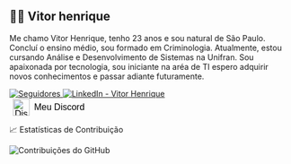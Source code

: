 ## 🧑‍💻 Vitor henrique
      
       

Me chamo Vitor Henrique, tenho 23 anos e sou natural de São Paulo. Concluí o ensino médio, sou formado em Criminologia. Atualmente, estou cursando Análise e Desenvolvimento de Sistemas na Unifran. Sou apaixonada por tecnologia, sou iniciante na aréa de TI espero adquirir novos conhecimentos e passar adiante futuramente.
    
<a href="https://github.com/vitorhenrique00?tab=followers">
    <img 
        alt="Seguidores" 
        title="Me siga no GitHub" 
        src="https://custom-icon-badges.demolab.com/github/followers/vitorhenrique00?color=236ad3&labelColor=1155ba&style=for-the-badge&logo=github&label=Seguidores&logoColor=white" 
    />
</a>
<a href="https://www.linkedin.com/in/vitor-henrique-290905286/" target="_blank">
  <img 
    src="https://img.shields.io/badge/LinkedIn-Vitor%20Henrique-blue?style=for-the-badge&logo=linkedin&logoColor=white" 
    alt="LinkedIn - Vitor Henrique"
  />
</a>
<!DOCTYPE html>
<html lang="pt-BR">
<head>
  <meta charset="UTF-8">
  <title>Botão Discord</title>
</head>
<body>

<!-- Botão com ícone e texto -->
<button id="discordBtn" style="border:none; background:none; cursor:pointer; display: flex; align-items: center; font-family: Arial, sans-serif; font-size: 16px;">
  <img src="https://cdn-icons-png.flaticon.com/512/2111/2111370.png" alt="Discord" width="30" height="30" style="margin-right: 8px;">
  Meu Discord
</button>

<!-- Script que faz a cópia -->
<script>
  document.getElementById('discordBtn').addEventListener('click', function() {
    const discordUsername = "rifa1337";

    // Verifica se a API está disponível
    if (navigator.clipboard) {
      navigator.clipboard.writeText(discordUsername)
        .then(() => alert("Usuário do Discord copiado: " + discordUsername))
        .catch(err => alert("Erro ao copiar. Tente novamente."));
    } else {
      // Fallback para navegadores mais antigos
      const tempInput = document.createElement("input");
      tempInput.value = discordUsername;
      document.body.appendChild(tempInput);
      tempInput.select();
      try {
        document.execCommand("copy");
        alert("Usuário do Discord copiado: " + discordUsername);
      } catch (err) {
        alert("Erro ao copiar. Tente novamente.");
      }
      document.body.removeChild(tempInput);
    }
  });
</script>

</body>
</html>



📈 Estatísticas de Contribuição

![Contribuições do GitHub](https://github-readme-stats.vercel.app/api?username=vitorhenrique00&show_icons=true)
 


